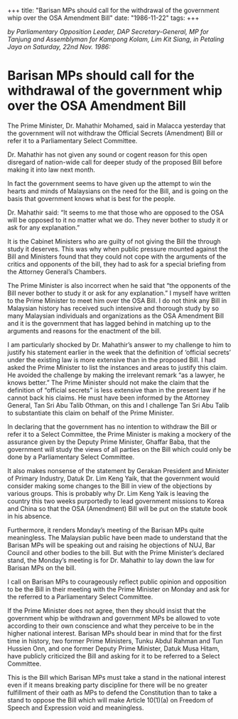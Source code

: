 +++ 
title: "Barisan MPs should call for the withdrawal of the government whip over the OSA Amendment Bill"
date: "1986-11-22"
tags:
+++

_by Parliamentary Opposition Leader, DAP Secretary-General, MP for Tanjung and Assemblyman for Kampong Kolam, Lim Kit Siang, in Petaling Jaya on Saturday, 22nd Nov. 1986:_

# Barisan MPs should call for the withdrawal of the government whip over the OSA Amendment Bill	

The Prime Minister, Dr. Mahathir Mohamed, said in Malacca yesterday that the government will not withdraw the Official Secrets (Amendment) Bill or refer it to a Parliamentary Select Committee.</u>

Dr. Mahathir has not given any sound or cogent reason for this open disregard of nation-wide call for deeper study of the proposed Bill before making it into law next month.

In fact the government seems to have given up the attempt to win the hearts and minds of Malaysians on the need for the Bill, and is going on the basis that government knows what is best for the people.

Dr. Mahathir said: “It seems to me that those who are opposed to the OSA will be opposed to it no matter what we do. They never bother to study it or ask for any explanation.”

It is the Cabinet Ministers who are guilty of not giving the Bill the through study it deserves. This was why when public pressure mounted against the Bill and Ministers found that they could not cope with the arguments of the critics and opponents of the bill, they had to ask for a special briefing from the Attorney General’s Chambers.

The Prime Minister is also incorrect when he said that “the opponents of the Bill never bother to study it or ask for any explanation.”
I myself have written to the Prime Minister to meet him over the OSA Bill. I do not think any Bill in Malaysian history has received such intensive and thorough study by so many Malaysian individuals and organizations as the OSA Amendment Bill and it is the government that has lagged behind in matching up to the arguments and reasons for the enactment of the bill.

I am particularly shocked by Dr. Mahathir’s answer to my challenge to him to justify his statement earlier in the week that the definition of ‘official secrets’ under the existing law is more extensive than in the proposed Bill. I had asked the Prime Minister to list the instances and areas to justify this claim. He avoided the challenge by making the irrelevant remark “as a lawyer, he knows better.” The Prime Minister should not make the claim that the definition of “official secrets” is less extensive than in the present law if he cannot back his claims. He must have been informed by the Attorney General, Tan Sri Abu Talib Othman, on this and I challenge Tan Sri Abu Talib to substantiate this claim on behalf of the Prime Minister.

In declaring that the government has no intention to withdraw the Bill or refer it to a Select Committee, the Prime Minister is making a mockery of the assurance given by the Deputy Prime Minister, Ghaffar Baba, that the government will study the views of all parties on the Bill which could only be done by a Parliamentary Select Committee.

It also makes nonsense of the statement by Gerakan President and Minister of Primary Industry, Datuk Dr. Lim Keng Yaik, that the government would consider making some changes to the Bill in view of the objections by various groups. This is probably why Dr. Lim Keng Yaik is leaving the country this two weeks purportedly to lead government missions to Korea and China so that the OSA (Amendment) Bill will be put on the statute book in his absence.

Furthermore, it renders Monday’s meeting of the Barisan MPs quite meaningless. The Malaysian public have been made to understand that the Barisan MPs will be speaking out and raising he objections of NUJ, Bar Council and other bodies to the bill. But with the Prime Minister’s declared stand, the Monday’s meeting is for Dr. Mahathir to lay down the law for Barisan MPs on the bill.

I call on Barisan MPs to courageously reflect public opinion and opposition to be the Bill in their meeting with the Prime Minister on Monday and ask for the referred to a Parliamentary Select Committee.

If the Prime Minister does not  agree, then they should insist that the government whip be withdrawn and government MPs be allowed to vote according to their own conscience and what they perceive to be in the higher national interest. Barisan MPs should bear in mind that for the first time in history, two former Prime Ministers, Tunku Abdul Rahman and Tun Hussien Onn, and one former Deputy Prime Minister, Datuk Musa Hitam, have publicly criticized the Bill and asking for it to be referred to a Select Committee.

This is the Bill which Barisan MPs must take a stand in the national interest even if it means breaking party discipline for there will be no greater fulfillment of their oath as MPs to defend the Constitution than to take a stand to oppose the Bill which will make Article 10(1)(a) on Freedom of Speech and Expression void and meaningless.
 
